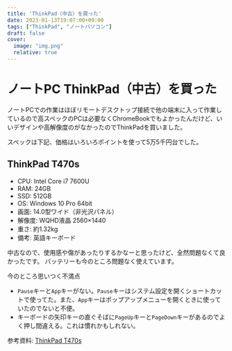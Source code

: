 ```yaml
---
title: 'ThinkPad（中古）を買った'
date: 2023-01-13T19:07:00+09:00
tags: ["ThinkPad", "ノートパソコン"]
draft: false
cover:
  image: "img.png"
  relative: true
---
```


# ノートPC ThinkPad（中古）を買った

ノートPCでの作業はほぼリモートデスクトップ接続で他の端末に入って作業しているので高スペックのPCは必要なくChromeBookでもよかったんだけど、いいデザインや高解像度のがなかったのでThinkPadを買いました。

スペックは下記、価格はいろいろポイントを使って5万5千円台でした。

## ThinkPad T470s

- CPU: Intel Core i7 7600U
- RAM: 24GB
- SSD: 512GB
- OS: Windows 10 Pro 64bit
- 画面: 14.0型ワイド（非光沢パネル）
- 解像度: WQHD液晶 2560×1440
- 重さ: 約1.32kg
- 備考: 英語キーボード

中古なので、使用感や傷があったりするかなーと思ったけど、全然問題なくて良かったです。
バッテリーも今のところ問題なく使えています。

今のところ思いつく不満点
- `Pause`キーと`App`キーがない。`Pause`キーはシステム設定を開くショートカットで使ってた。また、`App`キーはポップアップメニューを開くときに使っていたのでないと不便。
- キーボードの矢印キーの直ぐそばに`PageUp`キーと`PageDown`キーがあるのでよく押し間違える。これは慣れかもしれない。

参考資料: [ThinkPad T470s](https://www.lenovojp.com/business/product/note/pdf/thinkpad_t470s.pdf)